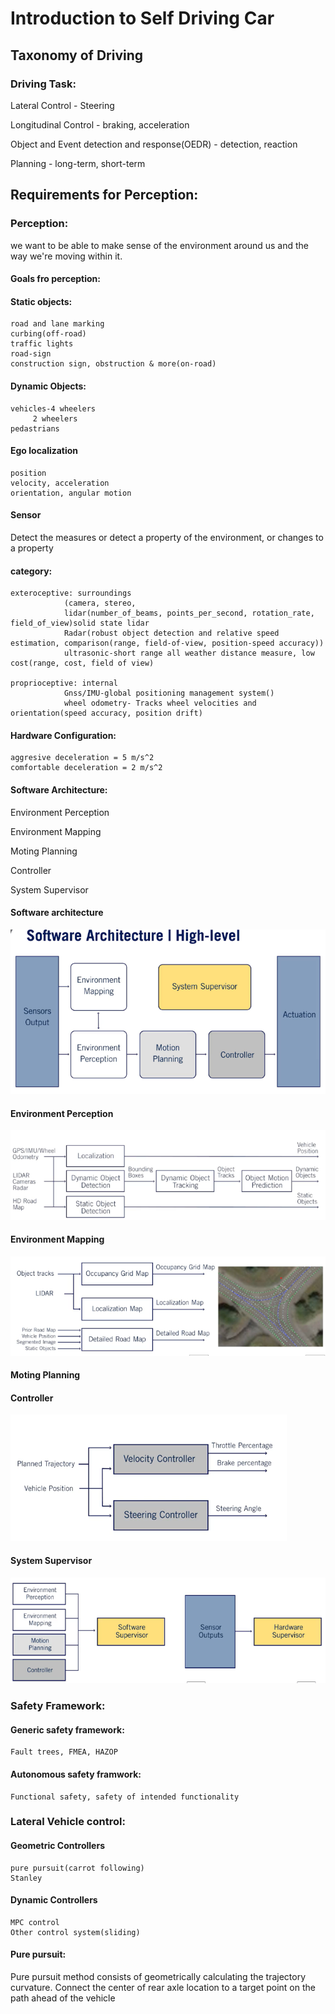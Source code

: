 # Introduction to Self Driving Car

## Taxonomy of Driving

### Driving Task:

Lateral Control - Steering

Longitudinal Control - braking, acceleration

Object and Event detection and response(OEDR) - detection, reaction

Planning - long-term, short-term


## Requirements for Perception:

### Perception:

we want to be able to make sense of the environment around us and the way we're moving within it.

#### Goals fro perception:

#### Static objects:
	road and lane marking
	curbing(off-road)
	traffic lights
	road-sign
	construction sign, obstruction & more(on-road)

#### Dynamic Objects:
	vehicles-4 wheelers
		 2 wheelers
	pedastrians

#### Ego localization
	position
	velocity, acceleration
	orientation, angular motion
	
	

#### Sensor

Detect the measures or detect a property of the environment, or changes to a property

#### category:
	exteroceptive: surroundings
				(camera, stereo, 
				lidar(number_of_beams, points_per_second, rotation_rate, field_of_view)solid state lidar
				Radar(robust object detection and relative speed estimation, comparison(range, field-of-view, position-speed accuracy))
				ultrasonic-short range all weather distance measure, low cost(range, cost, field of view)
				
	proprioceptive: internal
				Gnss/IMU-global positioning management system()	
				wheel odometry- Tracks wheel velocities and orientation(speed accuracy, position drift)



#### Hardware Configuration:

	aggresive deceleration = 5 m/s^2
	comfortable deceleration = 2 m/s^2
	
	

#### Software Architecture:

Environment Perception

Environment Mapping

Moting Planning

Controller

System Supervisor


#### Software architecture

![](https://github.com/LIMON100/Introduction-to-Self-driving-Cars/blob/master/images/sa.jpg)

#### Environment Perception

![](https://github.com/LIMON100/Introduction-to-Self-driving-Cars/blob/master/images/environment_perception.PNG?raw=true)

#### Environment Mapping

![](https://github.com/LIMON100/Introduction-to-Self-driving-Cars/blob/master/images/environment_mapping.PNG?raw=true)

#### Moting Planning

#### Controller

![](https://github.com/LIMON100/Introduction-to-Self-driving-Cars/blob/master/images/vehicle_controller.PNG?raw=true)


#### System Supervisor

![](https://github.com/LIMON100/Introduction-to-Self-driving-Cars/blob/master/images/system_supervisor.PNG?raw=true)


### Safety Framework:

#### Generic safety framework:
 	Fault trees, FMEA, HAZOP

#### Autonomous safety framwork:
	Functional safety, safety of intended functionality
	
	
	
### Lateral Vehicle control:

#### Geometric Controllers

	pure pursuit(carrot following)
	Stanley

#### Dynamic Controllers

	MPC control
	Other control system(sliding)
	
#### Pure pursuit:

Pure pursuit method consists of geometrically calculating the trajectory curvature. Connect the center of rear axle location to a target point on the path ahead of the vehicle

